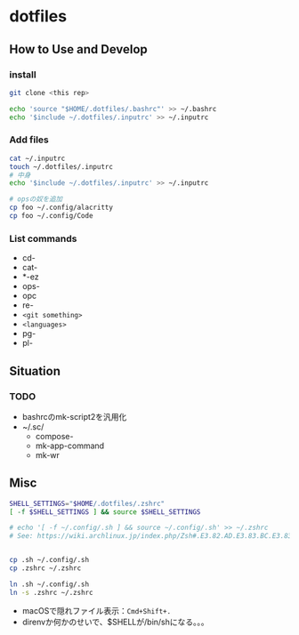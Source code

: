 # dotfiles

## How to Use and Develop

### install

```bash
git clone <this rep>

echo 'source "$HOME/.dotfiles/.bashrc"' >> ~/.bashrc
echo '$include ~/.dotfiles/.inputrc' >> ~/.inputrc
```

### Add files

```bash
cat ~/.inputrc
touch ~/.dotfiles/.inputrc
# 中身
echo '$include ~/.dotfiles/.inputrc' >> ~/.inputrc

# opsの奴を追加
cp foo ~/.config/alacritty
cp foo ~/.config/Code
```

### List commands

- cd-
- cat-
- *-ez
- ops-
- opc
- re-
- `<git something>`
- `<languages>`
- pg-
- pl-

## Situation

### TODO

- bashrcのmk-script2を汎用化
- ~/.sc/
  - compose-
  - mk-app-command
  - mk-wr

## Misc

```bash
SHELL_SETTINGS="$HOME/.dotfiles/.zshrc"
[ -f $SHELL_SETTINGS ] && source $SHELL_SETTINGS

# echo '[ -f ~/.config/.sh ] && source ~/.config/.sh' >> ~/.zshrc
# See: https://wiki.archlinux.jp/index.php/Zsh#.E3.82.AD.E3.83.BC.E3.83.90.E3.82.A4.E3.83.B3.E3.83.89


cp .sh ~/.config/.sh
cp .zshrc ~/.zshrc

ln .sh ~/.config/.sh
ln -s .zshrc ~/.zshrc
```

- macOSで隠れファイル表示：`Cmd+Shift+.`
- direnvか何かのせいで、$SHELLが/bin/shになる。。。
